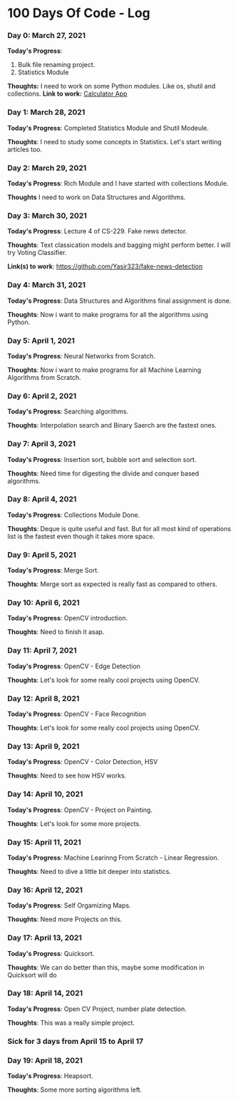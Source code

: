 # 100 Days Of Code - Log

### Day 0: March 27, 2021
<!-- ##### (delete me or comment me out) -->

**Today's Progress**: 
1. Bulk file renaming project.
2. Statistics Module

**Thoughts:** I need to work on some Python modules. Like os, shutil and collections.
**Link to work:** [Calculator App](http://www.example.com)

### Day 1: March 28, 2021
<!-- ##### (delete me or comment me out) -->

**Today's Progress**: Completed Statistics Module and Shutil Modeule.

**Thoughts**: I need to study some concepts in Statistics. Let's start writing articles too.

<!-- **Link(s) to work**: [Calculator App](http://www.example.com) -->


### Day 2: March 29, 2021

**Today's Progress**: Rich Module and I have started with collections Module.

**Thoughts** I need to work on Data Structures and Algorithms.

<!-- **Link(s) to work**
1. [Find the Longest Word in a String](https://www.freecodecamp.com/challenges/find-the-longest-word-in-a-string)
2. [Title Case a Sentence](https://www.freecodecamp.com/challenges/title-case-a-sentence)
 -->

### Day 3: March 30, 2021
<!-- ##### (delete me or comment me out) -->

**Today's Progress**: Lecture 4 of CS-229. Fake news detector.

**Thoughts**: Text classication models and bagging might perform better. I will try Voting Classifier.

**Link(s) to work**: https://github.com/Yasir323/fake-news-detection

### Day 4: March 31, 2021
<!-- ##### (delete me or comment me out) -->

**Today's Progress**: Data Structures and Algorithms final assignment is done.

**Thoughts**: Now i want to make programs for all the algorithms using Python.

<!-- **Link(s) to work**: https://github.com/Yasir323/fake-news-detection -->

### Day 5: April 1, 2021
<!-- ##### (delete me or comment me out) -->

**Today's Progress**: Neural Networks from Scratch.

**Thoughts**: Now i want to make programs for all Machine Learning Algorithms from Scratch.

<!-- **Link(s) to work**: https://github.com/Yasir323/fake-news-detection -->

### Day 6: April 2, 2021
<!-- ##### (delete me or comment me out) -->

**Today's Progress**: Searching algorithms.

**Thoughts**: Interpolation search and Binary Saerch are the fastest ones.

<!-- **Link(s) to work**: https://github.com/Yasir323/fake-news-detection -->

### Day 7: April 3, 2021
<!-- ##### (delete me or comment me out) -->

**Today's Progress**: Insertion sort, bubble sort and selection sort.

**Thoughts**: Need time for digesting the divide and conquer based algorithms.

<!-- **Link(s) to work**: https://github.com/Yasir323/fake-news-detection -->

### Day 8: April 4, 2021
<!-- ##### (delete me or comment me out) -->

**Today's Progress**: Collections Module Done.

**Thoughts**: Deque is quite useful and fast. But for all most kind of operations list is the fastest even though it takes more space.

<!-- **Link(s) to work**: https://github.com/Yasir323/fake-news-detection -->

### Day 9: April 5, 2021
<!-- ##### (delete me or comment me out) -->

**Today's Progress**: Merge Sort.

**Thoughts**: Merge sort as expected is really fast as compared to others.

<!-- **Link(s) to work**: https://github.com/Yasir323/fake-news-detection -->

### Day 10: April 6, 2021
<!-- ##### (delete me or comment me out) -->

**Today's Progress**: OpenCV introduction.

**Thoughts**: Need to finish it asap.

<!-- **Link(s) to work**: https://github.com/Yasir323/fake-news-detection -->

### Day 11: April 7, 2021
<!-- ##### (delete me or comment me out) -->

**Today's Progress**: OpenCV - Edge Detection

**Thoughts**: Let's look for some really cool projects using OpenCV.

<!-- **Link(s) to work**: https://github.com/Yasir323/fake-news-detection -->

### Day 12: April 8, 2021
<!-- ##### (delete me or comment me out) -->

**Today's Progress**: OpenCV - Face Recognition

**Thoughts**: Let's look for some really cool projects using OpenCV.

<!-- **Link(s) to work**: https://github.com/Yasir323/fake-news-detection -->

### Day 13: April 9, 2021
<!-- ##### (delete me or comment me out) -->

**Today's Progress**: OpenCV - Color Detection, HSV

**Thoughts**: Need to see how HSV works.

<!-- **Link(s) to work**: https://github.com/Yasir323/fake-news-detection -->

### Day 14: April 10, 2021
<!-- ##### (delete me or comment me out) -->

**Today's Progress**: OpenCV - Project on Painting.

**Thoughts**: Let's look for some more projects.

<!-- **Link(s) to work**: https://github.com/Yasir323/fake-news-detection -->

### Day 15: April 11, 2021
<!-- ##### (delete me or comment me out) -->

**Today's Progress**: Machine Learinng From Scratch - Linear Regression.

**Thoughts**: Need to dive a little bit deeper into statistics.

### Day 16: April 12, 2021
<!-- ##### (delete me or comment me out) -->

**Today's Progress**: Self Orgamizing Maps.

**Thoughts**: Need more Projects on this.

### Day 17: April 13, 2021
<!-- ##### (delete me or comment me out) -->

**Today's Progress**: Quicksort.

**Thoughts**: We can do better than this, maybe some modification in Quicksort will do

### Day 18: April 14, 2021
<!-- ##### (delete me or comment me out) -->

**Today's Progress**: Open CV Project, number plate detection.

**Thoughts**: This was a really simple project.

### Sick for 3 days from April 15 to April 17

### Day 19: April 18, 2021
<!-- ##### (delete me or comment me out) -->

**Today's Progress**: Heapsort.

**Thoughts**: Some more sorting algorithms left.